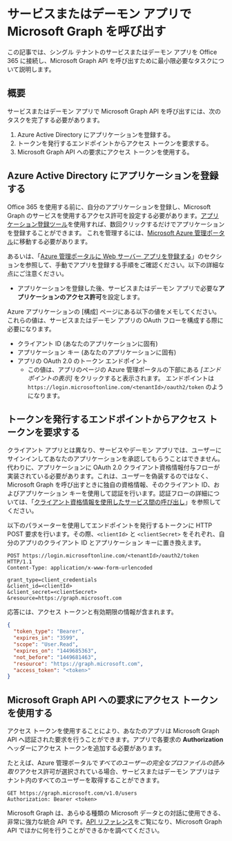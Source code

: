 # サービスまたはデーモン アプリで Microsoft Graph を呼び出す

この記事では、シングル テナントのサービスまたはデーモン アプリを Office 365 に接続し、Microsoft Graph API を呼び出すために最小限必要なタスクについて説明します。

## 概要

サービスまたはデーモン アプリで Microsoft Graph API を呼び出すには、次のタスクを完了する必要があります。

1. Azure Active Directory にアプリケーションを登録する。
2. トークンを発行するエンドポイントからアクセス トークンを要求する。
3. Microsoft Graph API への要求にアクセス トークンを使用する。

## Azure Active Directory にアプリケーションを登録する

Office 365 を使用する前に、自分のアプリケーションを登録し、Microsoft Graph のサービスを使用するアクセス許可を設定する必要があります。[アプリケーション登録ツール](https://dev.office.com/app-registration)を使用すれば、数回クリックするだけでアプリケーションを登録することができます。
これを管理するには、[Microsoft Azure 管理ポータル](https://manage.windowsazure.com)に移動する必要があります。

あるいは、「[Azure 管理ポータルに Web サーバー アプリを登録する](https://msdn.microsoft.com/en-us/office/office365/HowTo/add-common-consent-manually#bk_RegisterServerApp)」のセクションを参照して、手動でアプリを登録する手順をご確認ください。以下の詳細な点にご注意ください。

* アプリケーションを登録した後、サービスまたはデーモン アプリで必要な**アプリケーションのアクセス許可**を設定します。

Azure アプリケーションの [構成] ページにある以下の値をメモしてください。これらの値は、サービスまたはデーモン アプリの OAuth フローを構成する際に必要になります。

* クライアント ID (あなたのアプリケーションに固有)
* アプリケーション キー (あなたのアプリケーションに固有)
* アプリの OAuth 2.0 のトークン エンドポイント
  * この値は、アプリのページの Azure 管理ポータルの下部にある *[エンドポイントの表示]* をクリックすると表示されます。 エンドポイントは `https://login.microsoftonline.com/<tenantId>/oauth2/token` のようになります。

## トークンを発行するエンドポイントからアクセス トークンを要求する

クライアント アプリとは異なり、サービスやデーモン アプリでは、ユーザーにサインインしてあなたのアプリケーションを承認してもらうことはできません。代わりに、アプリケーションに OAuth 2.0 クライアント資格情報付与フローが実装されている必要があります。これは、ユーザーを偽装するのではなく、Microsoft Graph を呼び出すときに独自の資格情報、そのクライアント ID、およびアプリケーション キーを使用して認証を行います。認証フローの詳細については、「[クライアント資格情報を使用したサービス間の呼び出し](https://msdn.microsoft.com/en-us/library/azure/dn645543.aspx)」を参照してください。

以下のパラメーターを使用してエンドポイントを発行するトークンに HTTP POST 要求を行います。その際、`<clientId>` と `<clientSecret>` をそれぞれ、自分のアプリのクライアント ID とアプリケーション キーに置き換えます。

```http
POST https://login.microsoftonline.com/<tenantId>/oauth2/token HTTP/1.1
Content-Type: application/x-www-form-urlencoded

grant_type=client_credentials
&client_id=<clientId>
&client_secret=<clientSecret>
&resource=https://graph.microsoft.com
```

応答には、アクセス トークンと有効期限の情報が含まれます。

```json
{ 
  "token_type": "Bearer",
  "expires_in": "3599",
  "scope": "User.Read",
  "expires_on": "1449685363",
  "not_before": "1449681463",
  "resource": "https://graph.microsoft.com",
  "access_token": "<token>"
}
```

## Microsoft Graph API への要求にアクセス トークンを使用する

アクセス トークンを使用することにより、あなたのアプリは Microsoft Graph API へ認証された要求を行うことができます。アプリで各要求の **Authorization** ヘッダーにアクセス トークンを追加する必要があります。

たとえば、Azure 管理ポータルで*すべてのユーザーの完全なプロファイルの読み取り*アクセス許可が選択されている場合、サービスまたはデーモン アプリはテナント内のすべてのユーザーを取得することができます。 

```http
GET https://graph.microsoft.com/v1.0/users
Authorization: Bearer <token>
```

Microsoft Graph は、あらゆる種類の Microsoft データとの対話に使用できる、非常に強力な統合 API です。[API リファレンス](http://graph.microsoft.io/docs/api-reference/v1.0)をご覧になり、Microsoft Graph API でほかに何を行うことができるかを調べてください。
